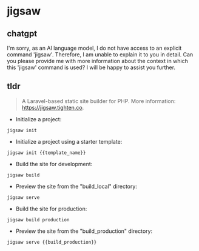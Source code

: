 # jigsaw 
## chatgpt 
I'm sorry, as an AI language model, I do not have access to an explicit command 'jigsaw'. Therefore, I am unable to explain it to you in detail. Can you please provide me with more information about the context in which this 'jigsaw' command is used? I will be happy to assist you further. 

## tldr 
 
> A Laravel-based static site builder for PHP.
> More information: <https://jigsaw.tighten.co>.

- Initialize a project:

`jigsaw init`

- Initialize a project using a starter template:

`jigsaw init {{template_name}}`

- Build the site for development:

`jigsaw build`

- Preview the site from the "build_local" directory:

`jigsaw serve`

- Build the site for production:

`jigsaw build production`

- Preview the site from the "build_production" directory:

`jigsaw serve {{build_production}}`
